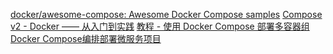 [docker/awesome-compose: Awesome Docker Compose samples](https://github.com/docker/awesome-compose)
[Compose v2 - Docker —— 从入门到实践](https://yeasy.gitbook.io/docker_practice/compose/v2)
[教程 - 使用 Docker Compose 部署多容器组 ](https://docs.microsoft.com/zh-cn/azure/container-instances/tutorial-docker-compose)
[Docker Compose编排部署微服务项目](https://blog.csdn.net/weixin_42437633/article/details/108089427)
